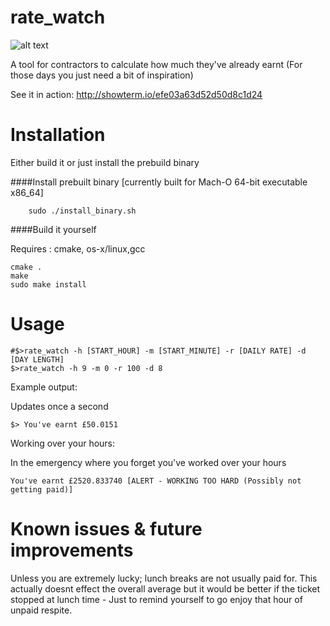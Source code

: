 rate_watch
=========

![alt text](http://i.imgur.com/QGtbsO6.png?1 "example")


A tool for contractors to calculate how much they've already earnt (For those days you just need a bit of inspiration)

See it in action: http://showterm.io/efe03a63d52d50d8c1d24

Installation
============

Either build it or just install the prebuild binary

####Install prebuilt binary [currently built for  Mach-O 64-bit executable x86_64] 
```
	sudo ./install_binary.sh
```

####Build it yourself

Requires : cmake, os-x/linux,gcc
```
cmake .
make
sudo make install
```

Usage
====

```
#$>rate_watch -h [START_HOUR] -m [START_MINUTE] -r [DAILY RATE] -d [DAY LENGTH]
$>rate_watch -h 9 -m 0 -r 100 -d 8
```

Example output:

Updates once a second
```
$> You've earnt £50.0151 
```

Working over your hours: 

In the emergency where you forget you've worked over your hours
```
You've earnt £2520.833740 [ALERT - WORKING TOO HARD (Possibly not getting paid)]
```

Known issues & future improvements
==================================

Unless you are extremely lucky; lunch breaks are not usually paid for.
This actually doesnt effect the overall average but it would be better if the ticket stopped at lunch time - Just to remind yourself to go enjoy that hour of unpaid respite.

